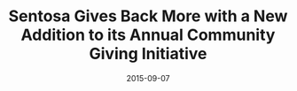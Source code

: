 ---
layout: post
title: Sentosa Gives Back More with a New Addition to its Annual Community Giving Initiative
date:   2015-09-07
file_url: /resources/news/files/20150907_Media-Release_Sentosa_Gives_Back_More_with_New_Addition_to_its_Annual_Community_Initiative.pdf
---
